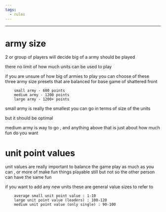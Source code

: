 ```yaml
---
tags:
  - rules
---
```

---
# army size

2 or group of players will decide big of a army should be played 

there no limit of how much units can be used to play

if you are unsure of how big of armies to play
you can choose of these three army size presets that are balanced for base game of shattered front

```
	small army - 600 points
	medium army - 1200 points
	large army - 1200+ points
```

small army is really the smallest you can go in terms of size of the units 

but it should be optimal 

medium army is way to go , and anything above that is just about how much fun do you want
# unit point values

unit values are really important to balance the game play as much as you can , or more of make fun things playable still but not so the other person can have the same fun

if you want to add any new units these are general value sizes to refer to 

```
	average small unit point value : 1-10
	large unit point value (leaders) : 100-120
	medium unit point value (only single) : 90-100
```



